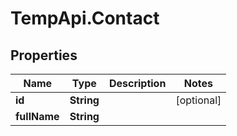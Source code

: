 # TempApi.Contact

## Properties

Name | Type | Description | Notes
------------ | ------------- | ------------- | -------------
**id** | **String** |  | [optional] 
**fullName** | **String** |  | 


